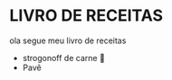 # LIVRO DE RECEITAS

ola segue meu livro de receitas



- strogonoff de carne :meat_on_bone:
-  Pavê 